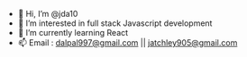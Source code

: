 - 👋 Hi, I’m @jda10
- 👀 I’m interested in full stack Javascript development
- 🌱 I’m currently learning React
- 📫 Email : dalpal997@gmail.com || jatchley905@gmail.com
